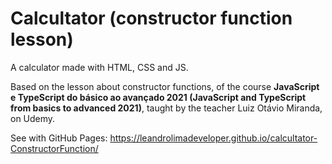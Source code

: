 # Calcultator (constructor function lesson)
A calculator made with HTML, CSS and JS. 

Based on the lesson about constructor functions, of the course **JavaScript e TypeScript do básico ao avançado 2021 (JavaScript and TypeScript from basics to advanced 2021)**, taught by the teacher Luiz Otávio Miranda, on Udemy.

See with GitHub Pages: https://leandrolimadeveloper.github.io/calcultator-ConstructorFunction/
